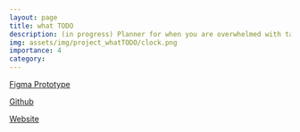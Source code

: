 ```yaml
---
layout: page
title: what TODO
description: (in progress) Planner for when you are overwhelmed with tasks and don't know where to get started.
img: assets/img/project_whatTODO/clock.png
importance: 4
category:
---
```


[Figma Prototype](https://www.figma.com/proto/BDCrIAbEVhZ8Zz3Bhrzkz9/What-TODO?type=design&node-id=39-322&t=e9Si8JpesgSNCZ38-1&scaling=scale-down&page-id=0%3A1&mode=design)

[Github](https://github.com/anfeng2/whatTODO)

[Website](https://angelaxfeng.com/whatTODO/)


